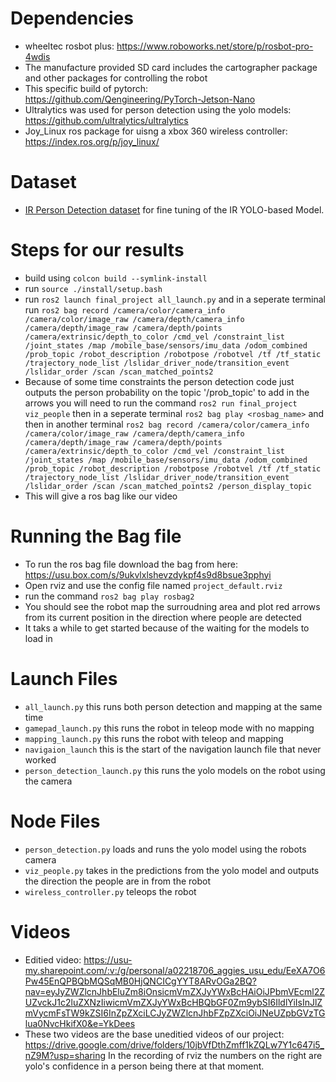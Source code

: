 # Dependencies
- wheeltec rosbot plus: https://www.roboworks.net/store/p/rosbot-pro-4wdis
- The manufacture provided SD card includes the cartographer package and other packages for controlling the robot
- This specific build of pytorch: https://github.com/Qengineering/PyTorch-Jetson-Nano
- Ultralytics was used for person detection using the yolo models: https://github.com/ultralytics/ultralytics
- Joy_Linux ros package for uisng a xbox 360 wireless controller: https://index.ros.org/p/joy_linux/

# Dataset
- [IR Person Detection dataset](https://universe.roboflow.com/svmit/ir_objectdetection/dataset/2) for fine tuning of the IR YOLO-based Model.
  
# Steps for our results
- build using `colcon build --symlink-install`
- run `source ./install/setup.bash`
- run `ros2 launch final_project all_launch.py` and in a seperate terminal run `ros2 bag record /camera/color/camera_info /camera/color/image_raw /camera/depth/camera_info /camera/depth/image_raw /camera/depth/points /camera/extrinsic/depth_to_color /cmd_vel /constraint_list /joint_states /map /mobile_base/sensors/imu_data /odom_combined /prob_topic /robot_description /robotpose /robotvel /tf /tf_static /trajectory_node_list /lslidar_driver_node/transition_event /lslidar_order /scan /scan_matched_points2`
- Because of some time constraints the person detection code just outputs the person probability on the topic '/prob_topic' to add in the arrows you will need to run the command `ros2 run final_project viz_people` then in a seperate terminal `ros2 bag play <rosbag_name>` and then in another terminal `ros2 bag record /camera/color/camera_info /camera/color/image_raw /camera/depth/camera_info /camera/depth/image_raw /camera/depth/points /camera/extrinsic/depth_to_color /cmd_vel /constraint_list /joint_states /map /mobile_base/sensors/imu_data /odom_combined /prob_topic /robot_description /robotpose /robotvel /tf /tf_static /trajectory_node_list /lslidar_driver_node/transition_event /lslidar_order /scan /scan_matched_points2 /person_display_topic`
- This will give a ros bag like our video

# Running the Bag file
- To run the ros bag file download the bag from here: https://usu.box.com/s/9ukvlxlshevzdykpf4s9d8bsue3pphyi
- Open rviz and use the config file named `project_default.rviz`
- run the command `ros2 bag play rosbag2`
- You should see the robot map the surroudning area and plot red arrows from its current position in the direction where people are detected
- It taks a while to get started because of the waiting for the models to load in

# Launch Files
- `all_launch.py` this runs both person detection and mapping at the same time
- `gamepad_launch.py` this runs the robot in teleop mode with no mapping
- `mapping_launch.py` this runs the robot with teleop and mapping
- `navigaion_launch` this is the start of the navigation launch file that never worked
- `person_detection_launch.py` this runs the yolo models on the robot using the camera

# Node Files
- `person_detection.py` loads and runs the yolo model using the robots camera
- `viz_people.py` takes in the predictions from the yolo model and outputs the direction the people are in from the robot
- `wireless_controller.py` teleops the robot

# Videos
- Editied video: https://usu-my.sharepoint.com/:v:/g/personal/a02218706_aggies_usu_edu/EeXA7O6Pw45EnQPBQbMQSqMB0HjQNCICgYYT8ARvOGa2BQ?nav=eyJyZWZlcnJhbEluZm8iOnsicmVmZXJyYWxBcHAiOiJPbmVEcml2ZUZvckJ1c2luZXNzIiwicmVmZXJyYWxBcHBQbGF0Zm9ybSI6IldlYiIsInJlZmVycmFsTW9kZSI6InZpZXciLCJyZWZlcnJhbFZpZXciOiJNeUZpbGVzTGlua0NvcHkifX0&e=YkDees
- These two videos are the base uneditied videos of our project: https://drive.google.com/drive/folders/10jbVfDthZmff1kZQLw7Y1c647i5_nZ9M?usp=sharing
In the recording of rviz the numbers on the right are yolo's confidence in a person being there at that moment.
